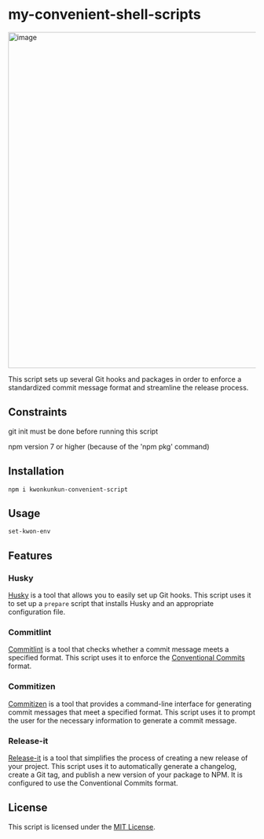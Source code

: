 # my-convenient-shell-scripts

<img width="683" alt="image" src="https://user-images.githubusercontent.com/59603575/232329545-f84826da-e30c-4d9a-9072-aa92505f7bae.png">

This script sets up several Git hooks and packages in order to enforce a standardized commit message format and streamline the release process.

## Constraints

git init must be done before running this script

npm version 7 or higher (because of the 'npm pkg' command)

## Installation

```shell
npm i kwonkunkun-convenient-script
```

## Usage

```shell
set-kwon-env
```

## Features

### Husky

[Husky](https://github.com/typicode/husky) is a tool that allows you to easily set up Git hooks. This script uses it to set up a `prepare` script that installs Husky and an appropriate configuration file.

### Commitlint

[Commitlint](https://github.com/conventional-changelog/commitlint) is a tool that checks whether a commit message meets a specified format. This script uses it to enforce the [Conventional Commits](https://www.conventionalcommits.org/en/v1.0.0/) format.

### Commitizen

[Commitizen](https://github.com/commitizen/cz-cli) is a tool that provides a command-line interface for generating commit messages that meet a specified format. This script uses it to prompt the user for the necessary information to generate a commit message.

### Release-it

[Release-it](https://github.com/release-it/release-it) is a tool that simplifies the process of creating a new release of your project. This script uses it to automatically generate a changelog, create a Git tag, and publish a new version of your package to NPM. It is configured to use the Conventional Commits format.

## License

This script is licensed under the [MIT License](https://github.com/joshtronic/bash_profile/blob/master/LICENSE.md).
